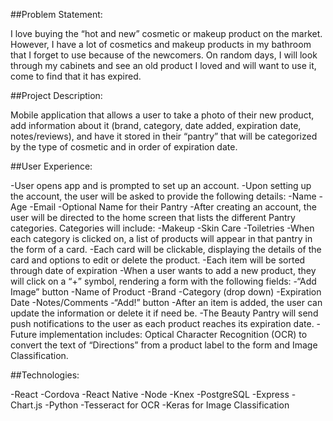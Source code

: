 ##Problem Statement: 

I love buying the “hot and new” cosmetic or makeup product on the market. However, I have a lot of cosmetics and makeup products in my bathroom that I forget to use because of the newcomers. On random days, I will look through my cabinets and see an old product I loved and will want to use it, come to find that it has expired. 

##Project Description:

Mobile application that allows a user to take a photo of their new product, add information about it (brand, category, date added, expiration date, notes/reviews), and have it stored in their “pantry” that will be categorized by the type of cosmetic and in order of expiration date.

##User Experience:

-User opens app and is prompted to set up an account.
-Upon setting up the account, the user will be asked to provide the following details:
    -Name
    -Age
    -Email
    -Optional Name for their Pantry
-After creating an account, the user will be directed to the home screen that lists the different Pantry categories. Categories will include:
    -Makeup
    -Skin Care
    -Toiletries
-When each category is clicked on, a list of products will appear in that pantry in the form of a card.
-Each card will be clickable, displaying the details of the card and options to edit or delete the product.
-Each item will be sorted through date of expiration
-When a user wants to add a new product, they will click on a “+” symbol, rendering a form with the following fields:
    -“Add Image” button
    -Name of Product
    -Brand
    -Category (drop down)
    -Expiration Date
    -Notes/Comments
    -“Add!” button
-After an item is added, the user can update the information or delete it if need be.
-The Beauty Pantry will send push notifications to the user as each product reaches its expiration date.
-Future implementation includes: Optical Character Recognition (OCR) to convert the text of “Directions” from a product label to the form and Image Classification.


##Technologies:

-React
-Cordova
-React Native
-Node
-Knex
-PostgreSQL
-Express
-Chart.js
-Python 
    -Tesseract for OCR 
    -Keras for Image Classification



